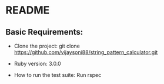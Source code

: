 # README

## Basic Requirements:

* Clone the project:
	git clone https://github.com/vijaysoni88/string_pattern_calculator.git

* Ruby version:
	3.0.0

* How to run the test suite: 
	Run rspec
